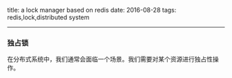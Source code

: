 title: a lock manager based on redis
date: 2016-08-28
tags: redis,lock,distributed system

---

### 独占锁

在分布式系统中，我们通常会面临一个场景。我们需要对某个资源进行独占性操作。



